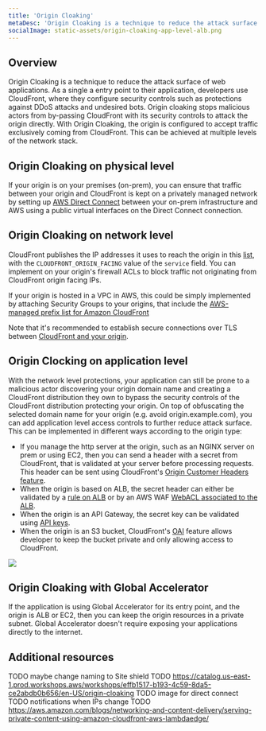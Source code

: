 ```yaml
---
title: 'Origin Cloaking'
metaDesc: 'Origin Cloaking is a technique to reduce the attack surface of web applications. As a single a entry point to their application, developers use CloudFront, where they configure security controls such as protections against DDoS attacks and undesired bots. Origin cloaking stops malicious actors from by-passing CloudFront to attack the origin directly.'
socialImage: static-assets/origin-cloaking-app-level-alb.png
---
```

## Overview
Origin Cloaking is a technique to reduce the attack surface of web applications. As a single a entry point to their application, developers use CloudFront, where they configure security controls such as protections against DDoS attacks and undesired bots. Origin cloaking stops malicious actors from by-passing CloudFront with its security controls to attack the origin directly. With Origin Cloaking, the origin is configured to accept traffic exclusively coming from CloudFront. This can be achieved at multiple levels of the network stack.

## Origin Cloaking on physical level
If your origin is on your premises (on-prem), you can ensure that traffic between your origin and CloudFront is kept on a privately managed network by setting up [AWS Direct Connect](https://docs.aws.amazon.com/directconnect/latest/UserGuide/Welcome.html) between your on-prem infrastructure and AWS using a public virtual interfaces on the Direct Connect connection.

## Origin Cloaking on network level
CloudFront publishes the IP addresses it uses to reach the origin in this [list](https://ip-ranges.amazonaws.com/ip-ranges.json), with the `CLOUDFRONT_ORIGIN_FACING` value of the `service` field. You can implement on your origin's firewall ACLs to block traffic not originating from CloudFront origin facing IPs.

If your origin is hosted in a VPC in AWS, this could be simply implemented by attaching Security Groups to your origins, that include the [AWS-managed prefix list for Amazon CloudFront](
https://aws.amazon.com/blogs/networking-and-content-delivery/limit-access-to-your-origins-using-the-aws-managed-prefix-list-for-amazon-cloudfront/)

Note that it's recommended to establish secure connections over TLS between [CloudFront and your origin](https://docs.aws.amazon.com/AmazonCloudFront/latest/DeveloperGuide/using-https-cloudfront-to-custom-origin.html).

## Origin Clocking on application level
With the network level protections, your application can still be prone to a malicious actor discovering your origin domain name and creating a CloudFront distribution they own to bypass the security controls of the CloudFront distribution protecting your origin. On top of obfuscating the selected domain name for your origin (e.g. avoid origin.example.com), you can add application level access controls to further reduce attack surface. This can be implemented in different ways according to the origin type:
* If you manage the http server at the origin, such as an NGINX server on prem or using EC2, then you can send a header with a secret from CloudFront, that is validated at your server before processing requests. This header can be sent using CloudFront's [Origin Customer Headers feature](https://docs.aws.amazon.com/AmazonCloudFront/latest/DeveloperGuide/add-origin-custom-headers.html).
* When the origin is based on ALB, the secret header can either be validated by a [rule on ALB](https://docs.aws.amazon.com/AmazonCloudFront/latest/DeveloperGuide/restrict-access-to-load-balancer.html#restrict-alb-route-based-on-header) or by an AWS WAF [WebACL associated to the ALB](https://aws.amazon.com/blogs/security/how-to-enhance-amazon-cloudfront-origin-security-with-aws-waf-and-aws-secrets-manager/).
* When the origin is an API Gateway, the secret key can be validated using [API keys](https://aws.amazon.com/blogs/compute/protecting-your-api-using-amazon-api-gateway-and-aws-waf-part-2/).
* When the origin is an S3 bucket, CloudFront's [OAI](https://docs.aws.amazon.com/AmazonCloudFront/latest/DeveloperGuide/private-content-restricting-access-to-s3.html) feature allows developer to keep the bucket private and only allowing access to CloudFront.

![](/static-assets/origin-cloaking-app-level-alb.png)

## Origin Cloaking with Global Accelerator
If the application is using Global Accelerator for its entry point, and the origin is ALB or EC2, then you can keep the origin resources in a private subnet. Global Accelerator doesn't require exposing your applications directly to the internet.

## Additional resources
TODO maybe change naming to Site shield
TODO https://catalog.us-east-1.prod.workshops.aws/workshops/effb1517-b193-4c59-8da5-ce2abdb0b656/en-US/origin-cloaking
TODO image for direct connect
TODO notifications when IPs change
TODO https://aws.amazon.com/blogs/networking-and-content-delivery/serving-private-content-using-amazon-cloudfront-aws-lambdaedge/